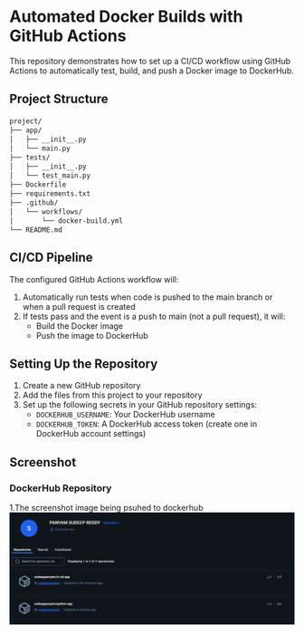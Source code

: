 # Automated Docker Builds with GitHub Actions

This repository demonstrates how to set up a CI/CD workflow using GitHub Actions to automatically test, build, and push a Docker image to DockerHub.

## Project Structure

```
project/
├── app/
│   ├── __init__.py
│   └── main.py
├── tests/
│   ├── __init__.py
│   └── test_main.py
├── Dockerfile
├── requirements.txt
├── .github/
│   └── workflows/
│       └── docker-build.yml
└── README.md
```

## CI/CD Pipeline

The configured GitHub Actions workflow will:

1. Automatically run tests when code is pushed to the main branch or when a pull request is created
2. If tests pass and the event is a push to main (not a pull request), it will:
   - Build the Docker image
   - Push the image to DockerHub

## Setting Up the Repository

1. Create a new GitHub repository
2. Add the files from this project to your repository
3. Set up the following secrets in your GitHub repository settings:
   - `DOCKERHUB_USERNAME`: Your DockerHub username
   - `DOCKERHUB_TOKEN`: A DockerHub access token (create one in DockerHub account settings)

## Screenshot

### DockerHub Repository

1.The screenshot image being psuhed to dockerhub
![DockerHub Screenshot](./screenshots/dockerhub_screenshot.png)